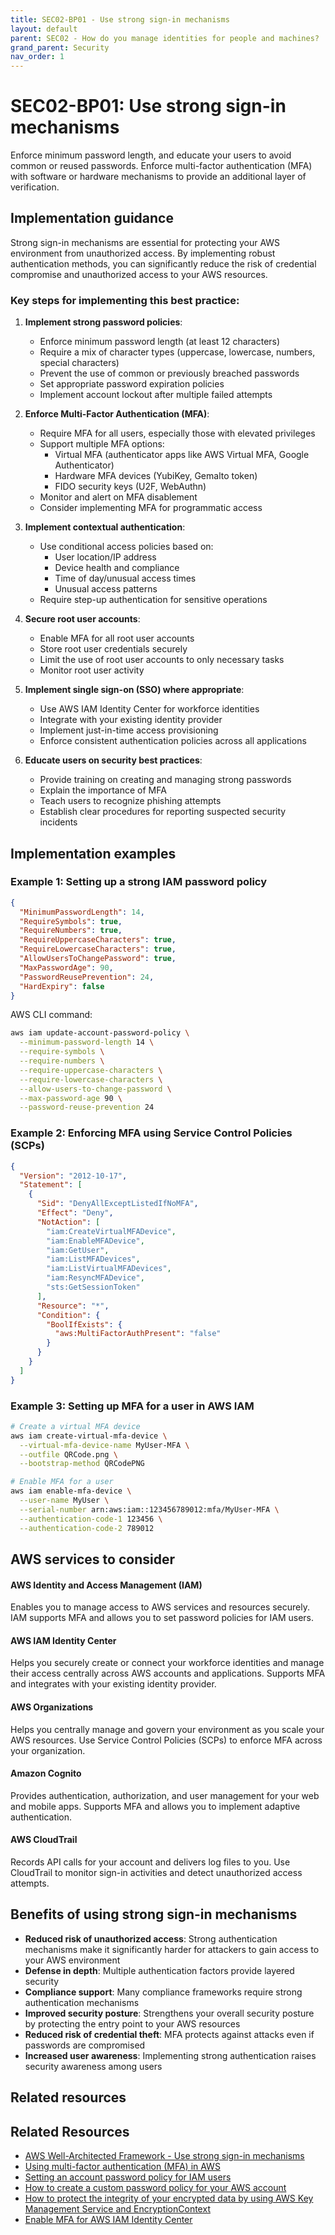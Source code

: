 ```yaml
---
title: SEC02-BP01 - Use strong sign-in mechanisms
layout: default
parent: SEC02 - How do you manage identities for people and machines?
grand_parent: Security
nav_order: 1
---
```


<div class="pillar-header">
  <h1>SEC02-BP01: Use strong sign-in mechanisms</h1>
  <p>Enforce minimum password length, and educate your users to avoid common or reused passwords. Enforce multi-factor authentication (MFA) with software or hardware mechanisms to provide an additional layer of verification.</p>
</div>

## Implementation guidance

Strong sign-in mechanisms are essential for protecting your AWS environment from unauthorized access. By implementing robust authentication methods, you can significantly reduce the risk of credential compromise and unauthorized access to your AWS resources.

### Key steps for implementing this best practice:

1. **Implement strong password policies**:
   - Enforce minimum password length (at least 12 characters)
   - Require a mix of character types (uppercase, lowercase, numbers, special characters)
   - Prevent the use of common or previously breached passwords
   - Set appropriate password expiration policies
   - Implement account lockout after multiple failed attempts

2. **Enforce Multi-Factor Authentication (MFA)**:
   - Require MFA for all users, especially those with elevated privileges
   - Support multiple MFA options:
     - Virtual MFA (authenticator apps like AWS Virtual MFA, Google Authenticator)
     - Hardware MFA devices (YubiKey, Gemalto token)
     - FIDO security keys (U2F, WebAuthn)
   - Monitor and alert on MFA disablement
   - Consider implementing MFA for programmatic access

3. **Implement contextual authentication**:
   - Use conditional access policies based on:
     - User location/IP address
     - Device health and compliance
     - Time of day/unusual access times
     - Unusual access patterns
   - Require step-up authentication for sensitive operations

4. **Secure root user accounts**:
   - Enable MFA for all root user accounts
   - Store root user credentials securely
   - Limit the use of root user accounts to only necessary tasks
   - Monitor root user activity

5. **Implement single sign-on (SSO) where appropriate**:
   - Use AWS IAM Identity Center for workforce identities
   - Integrate with your existing identity provider
   - Implement just-in-time access provisioning
   - Enforce consistent authentication policies across all applications

6. **Educate users on security best practices**:
   - Provide training on creating and managing strong passwords
   - Explain the importance of MFA
   - Teach users to recognize phishing attempts
   - Establish clear procedures for reporting suspected security incidents

## Implementation examples

### Example 1: Setting up a strong IAM password policy

```json
{
  "MinimumPasswordLength": 14,
  "RequireSymbols": true,
  "RequireNumbers": true,
  "RequireUppercaseCharacters": true,
  "RequireLowercaseCharacters": true,
  "AllowUsersToChangePassword": true,
  "MaxPasswordAge": 90,
  "PasswordReusePrevention": 24,
  "HardExpiry": false
}
```

AWS CLI command:
```bash
aws iam update-account-password-policy \
  --minimum-password-length 14 \
  --require-symbols \
  --require-numbers \
  --require-uppercase-characters \
  --require-lowercase-characters \
  --allow-users-to-change-password \
  --max-password-age 90 \
  --password-reuse-prevention 24
```

### Example 2: Enforcing MFA using Service Control Policies (SCPs)

```json
{
  "Version": "2012-10-17",
  "Statement": [
    {
      "Sid": "DenyAllExceptListedIfNoMFA",
      "Effect": "Deny",
      "NotAction": [
        "iam:CreateVirtualMFADevice",
        "iam:EnableMFADevice",
        "iam:GetUser",
        "iam:ListMFADevices",
        "iam:ListVirtualMFADevices",
        "iam:ResyncMFADevice",
        "sts:GetSessionToken"
      ],
      "Resource": "*",
      "Condition": {
        "BoolIfExists": {
          "aws:MultiFactorAuthPresent": "false"
        }
      }
    }
  ]
}
```

### Example 3: Setting up MFA for a user in AWS IAM

```bash
# Create a virtual MFA device
aws iam create-virtual-mfa-device \
  --virtual-mfa-device-name MyUser-MFA \
  --outfile QRCode.png \
  --bootstrap-method QRCodePNG

# Enable MFA for a user
aws iam enable-mfa-device \
  --user-name MyUser \
  --serial-number arn:aws:iam::123456789012:mfa/MyUser-MFA \
  --authentication-code-1 123456 \
  --authentication-code-2 789012
```

## AWS services to consider

<div class="aws-service">
  <div class="aws-service-content">
    <h4>AWS Identity and Access Management (IAM)</h4>
    <p>Enables you to manage access to AWS services and resources securely. IAM supports MFA and allows you to set password policies for IAM users.</p>
  </div>
</div>

<div class="aws-service">
  <div class="aws-service-content">
    <h4>AWS IAM Identity Center</h4>
    <p>Helps you securely create or connect your workforce identities and manage their access centrally across AWS accounts and applications. Supports MFA and integrates with your existing identity provider.</p>
  </div>
</div>

<div class="aws-service">
  <div class="aws-service-content">
    <h4>AWS Organizations</h4>
    <p>Helps you centrally manage and govern your environment as you scale your AWS resources. Use Service Control Policies (SCPs) to enforce MFA across your organization.</p>
  </div>
</div>

<div class="aws-service">
  <div class="aws-service-content">
    <h4>Amazon Cognito</h4>
    <p>Provides authentication, authorization, and user management for your web and mobile apps. Supports MFA and allows you to implement adaptive authentication.</p>
  </div>
</div>

<div class="aws-service">
  <div class="aws-service-content">
    <h4>AWS CloudTrail</h4>
    <p>Records API calls for your account and delivers log files to you. Use CloudTrail to monitor sign-in activities and detect unauthorized access attempts.</p>
  </div>
</div>

## Benefits of using strong sign-in mechanisms

- **Reduced risk of unauthorized access**: Strong authentication mechanisms make it significantly harder for attackers to gain access to your AWS environment
- **Defense in depth**: Multiple authentication factors provide layered security
- **Compliance support**: Many compliance frameworks require strong authentication mechanisms
- **Improved security posture**: Strengthens your overall security posture by protecting the entry point to your AWS resources
- **Reduced risk of credential theft**: MFA protects against attacks even if passwords are compromised
- **Increased user awareness**: Implementing strong authentication raises security awareness among users

## Related resources

<div class="related-resources">
  <h2>Related Resources</h2>
  <ul>
    <li><a href="https://docs.aws.amazon.com/wellarchitected/latest/framework/sec_identities_enforce_mechanisms.html">AWS Well-Architected Framework - Use strong sign-in mechanisms</a></li>
    <li><a href="https://docs.aws.amazon.com/IAM/latest/UserGuide/id_credentials_mfa.html">Using multi-factor authentication (MFA) in AWS</a></li>
    <li><a href="https://docs.aws.amazon.com/IAM/latest/UserGuide/id_credentials_passwords_account-policy.html">Setting an account password policy for IAM users</a></li>
    <li><a href="https://aws.amazon.com/blogs/security/how-to-create-a-custom-password-policy-for-your-aws-account/">How to create a custom password policy for your AWS account</a></li>
    <li><a href="https://aws.amazon.com/blogs/security/how-to-protect-the-integrity-of-your-encrypted-data-by-using-aws-key-management-service-and-encryptioncontext/">How to protect the integrity of your encrypted data by using AWS Key Management Service and EncryptionContext</a></li>
    <li><a href="https://docs.aws.amazon.com/singlesignon/latest/userguide/mfa-how-to.html">Enable MFA for AWS IAM Identity Center</a></li>
  </ul>
</div>

